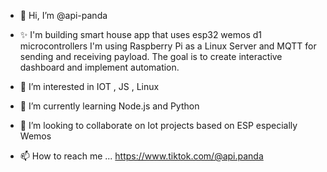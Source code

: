 - 👋 Hi, I’m @api-panda
- ✨ I'm building smart house app that uses esp32 wemos d1 microcontrollers
      I'm using Raspberry Pi as a Linux Server and MQTT for sending and receiving payload.
      The goal is to create interactive dashboard and implement automation.  
- 👀 I’m interested in IOT , JS , Linux
- 🌱 I’m currently learning Node.js and Python
- 💞️ I’m looking to collaborate on Iot projects based on ESP especially Wemos
     
- 📫 How to reach me ...
     https://www.tiktok.com/@api.panda

<!---
api-panda/api-panda is a ✨ special ✨ repository because its `README.md` (this file) appears on your GitHub profile.
You can click the Preview link to take a look at your changes.
--->
